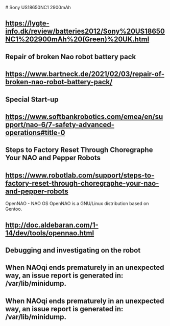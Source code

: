 
# Sony US18650NC1 2900mAh
## https://lygte-info.dk/review/batteries2012/Sony%20US18650NC1%202900mAh%20(Green)%20UK.html

## Repair of broken Nao robot battery pack
## https://www.bartneck.de/2021/02/03/repair-of-broken-nao-robot-battery-pack/


## Special Start-up
## https://www.softbankrobotics.com/emea/en/support/nao-6/7-safety-advanced-operations#title-0

## Steps to Factory Reset Through Choregraphe Your NAO and Pepper Robots
## https://www.robotlab.com/support/steps-to-factory-reset-through-choregraphe-your-nao-and-pepper-robots


OpenNAO - NAO OS
OpenNAO is a GNU/Linux distribution based on Gentoo.
## http://doc.aldebaran.com/1-14/dev/tools/opennao.html


## Debugging and investigating on the robot
## When NAOqi ends prematurely in an unexpected way, an issue report is generated in: /var/lib/minidump.
## When NAOqi ends prematurely in an unexpected way, an issue report is generated in: /var/lib/minidump.



